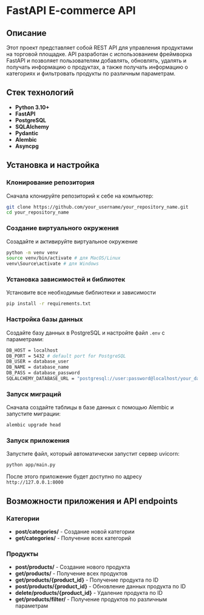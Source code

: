 # FastAPI E-commerce API

## Описание

Этот проект представляет собой REST API для управления продуктами на торговой площадке. API разработан с использованием фреймворка FastAPI и позволяет пользователям добавлять, обновлять, удалять и получать информацию о продуктах, а также получать информацию о категориях и фильтровать продукты по различным параметрам.

## Стек технологий

- **Python 3.10+**
- **FastAPI**
- **PostgreSQL**
- **SQLAlchemy**
- **Pydantic**
- **Alembic**
- **Asyncpg**

## Установка и настройка

### Клонирование репозитория

Сначала клонируйте репозиторий к себе на компьютер:

```bash
git clone https://github.com/your_username/your_repository_name.git
cd your_repository_name
```

### Создание виртуального окружения
Созадайте и активируйте виртуальное окружение

```bash
python -m venv venv
source venv/bin/activate # для MacOS/Linux
venv\Source\activate # для Windows
```

### Установка зависимостей и библиотек
Установите все необходимые библиотеки и зависимости

```bash
pip install -r requirements.txt
```
### Настройка базы данных
Создайте базу данных в PostgreSQL и настройте файл `.env` с параметрами:

```bash
DB_HOST = localhost
DB_PORT = 5432 # default port for PostgreSQL
DB_USER = database_user
DB_NAME = database_name
DB_PASS = database_password
SQLALCHEMY_DATABASE_URL = "postgresql://user:password@localhost/your_database_name"
```

### Запуск миграций
Сначала создайте таблицы в базе данных с помощью Alembic и запустите миграции:

```bash
alembic upgrade head
```

### Запуск приложения
Запустите файл, который автоматически запустит сервер uvicorn:

```bash
python app/main.py
```

После этого приложение будет доступно по адресу `http://127.0.0.1:8000`

## Возможности приложения и API endpoints

### Категории
- **post/categories/** - Создание новой категории
- **get/categories/** - Получение всех категорий

### Продукты
- **post/products/** - Создание нового продукта
- **get/products/** - Получение всех продуктов
- **get/products/{product_id}** - Получение продукта по ID
- **post/products/{product_id}** - Обновление данных продукта по ID
- **delete/products/{product_id}** - Удаление продукта по ID
- **get/products/filter/** - Получение продуктов по различным параметрам




